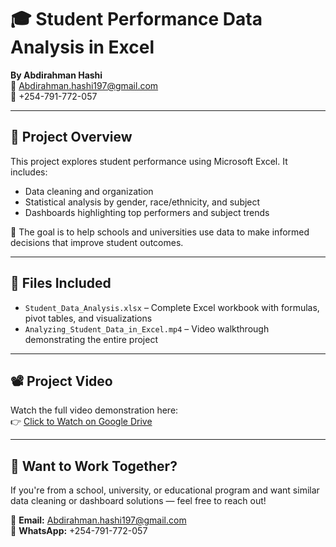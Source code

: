 # 🎓 Student Performance Data Analysis in Excel

**By Abdirahman Hashi**  
📧 Abdirahman.hashi197@gmail.com  
📱 +254-791-772-057  

---

## 📌 Project Overview

This project explores student performance using Microsoft Excel. It includes:

- Data cleaning and organization
- Statistical analysis by gender, race/ethnicity, and subject
- Dashboards highlighting top performers and subject trends

🎯 The goal is to help schools and universities use data to make informed decisions that improve student outcomes.

---

## 📁 Files Included

- `Student_Data_Analysis.xlsx` – Complete Excel workbook with formulas, pivot tables, and visualizations  
- `Analyzing_Student_Data_in_Excel.mp4` – Video walkthrough demonstrating the entire project

---

## 📽️ Project Video

Watch the full video demonstration here:  
👉 [Click to Watch on Google Drive](https://drive.google.com/file/d/1dRJFUdbF0SfkLfkwwyUr3RznLDOzbjyh/view?usp=sharing)

---

## 🚀 Want to Work Together?

If you're from a school, university, or educational program and want similar data cleaning or dashboard solutions — feel free to reach out!

📧 **Email:** Abdirahman.hashi197@gmail.com  
📱 **WhatsApp:** +254-791-772-057  

